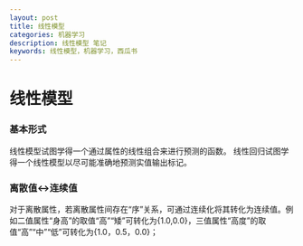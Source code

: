 ```yaml
---
layout: post
title: 线性模型
categories: 机器学习
description: 线性模型 笔记
keywords: 线性模型，机器学习，西瓜书
---
```


# 线性模型
 
 ### 基本形式

线性模型试图学得一个通过属性的线性组合来进行预测的函数。
线性回归试图学得一个线性模型以尽可能准确地预测实值输出标记。

 ### 离散值<->连续值

 对于离散属性，若离散属性间存在“序”关系，可通过连续化将其转化为连续值。例如二值属性“身高”的取值“高”“矮”可转化为{1.0,0.0}，三值属性“高度”的取值“高”“中”“低”可转化为{1.0，0.5，0.0}；

 
